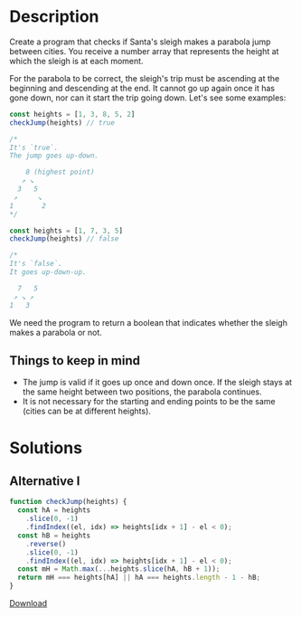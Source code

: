 # Description

Create a program that checks if Santa's sleigh makes a parabola jump between cities. You receive a number array that represents the height at which the sleigh is at each moment.

For the parabola to be correct, the sleigh's trip must be ascending at the beginning and descending at the end. It cannot go up again once it has gone down, nor can it start the trip going down. Let's see some examples:

```js
const heights = [1, 3, 8, 5, 2]
checkJump(heights) // true

/*
It's `true`.
The jump goes up-down.

    8 (highest point)
   ↗ ↘
  3   5
 ↗     ↘
1       2
*/

const heights = [1, 7, 3, 5]
checkJump(heights) // false

/*
It's `false`.
It goes up-down-up.

  7   5
 ↗ ↘ ↗
1   3
```

We need the program to return a boolean that indicates whether the sleigh makes a parabola or not.

## Things to keep in mind

- The jump is valid if it goes up once and down once. If the sleigh stays at the same height between two positions, the parabola continues.
- It is not necessary for the starting and ending points to be the same (cities can be at different heights).

# Solutions

## Alternative I

```js
function checkJump(heights) {
  const hA = heights
    .slice(0, -1)
    .findIndex((el, idx) => heights[idx + 1] - el < 0);
  const hB = heights
    .reverse()
    .slice(0, -1)
    .findIndex((el, idx) => heights[idx + 1] - el < 0);
  const mH = Math.max(...heights.slice(hA, hB + 1));
  return mH === heights[hA] || hA === heights.length - 1 - hB;
}
```

[Download](https://github.com/jpaddeo/tdd-adventjs/2022/challenge10/solution1.js)
